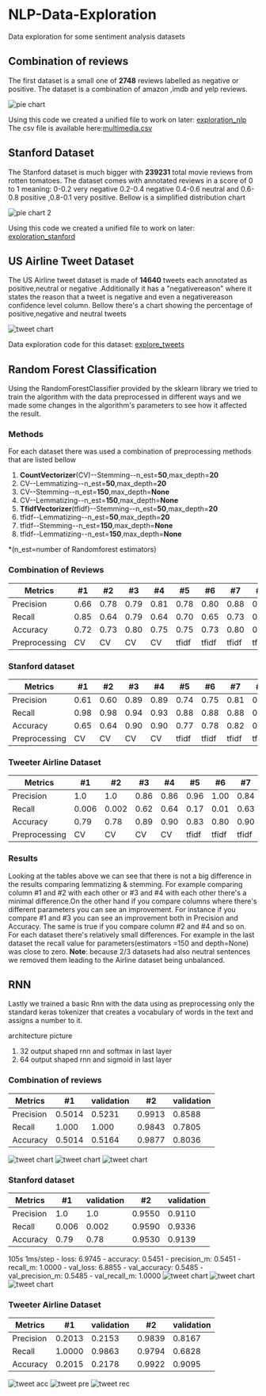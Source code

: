 # NLP-Data-Exploration

Data exploration for some sentiment analysis datasets

## Combination of reviews

The first dataset is a small one of **2748** reviews labelled as negative or positive.
The dataset is a combination of amazon ,imdb and yelp reviews.

![pie chart](/datasets/Combination/combination_pie_chart.png "Label distribution")

Using this code we created a unified file to work on later: [exploration_nlp](https://github.com/fabianhoegger/NLP-Data-Exploration/exploration_nlp.py)
The csv file is available here:[multimedia.csv](https://github.com/fabianhoegger/NLP-Data-Exploration/tree/main/datasets/Combination)

## Stanford Dataset

The Stanford dataset is much bigger with **239231** total movie reviews from rotten tomatoes.
The dataset comes with annotated reviews in a score of 0 to 1 meaning:
0-0.2 very negative  0.2-0.4 negative 0.4-0.6 neutral and 0.6-0.8 positive ,0.8-0.1 very positive.
Bellow is a simplified distribution chart

![pie chart 2](/datasets/stanfordSentimentTreebank/standford_pie_neutral.png "Label distribution")

Using this code we created a unified file to work on later: [exploration_stanford](https://github.com/fabianhoegger/NLP-Data-Exploration/exploration_stanford.py)

## US Airline Tweet Dataset

The US Airline tweet dataset is made of **14640** tweets each annotated as positive,neutral or negative .Additionally it has a "negativereason" where it states the reason that a tweet is negative and even a negativereason confidence level column.
Bellow there's a chart showing the percentage of positive,negative and neutral tweets

![tweet chart ](/datasets/USairline/pie_chart.png "Label distribution")

Data exploration code for this dataset: [explore_tweets](https://github.com/fabianhoegger/NLP-Data-Exploration/explore_tweets.py)


## Random Forest Classification

Using the RandomForestClassifier provided by the sklearn library we tried to train the algorithm with the data preprocessed in different ways and we made some changes in the algorithm's parameters to see how it affected the result.


### Methods

For each dataset there was used a combination of preprocessing methods that are listed bellow

1. __CountVectorizer__(CV)--Stemming--n_est=**50**,max_depth=**20**
2. CV--Lemmatizing--n_est=**50**,max_depth=**20**
3. CV--Stemming--n_est=**150**,max_depth=__None__
4. CV--Lemmatizing--n_est=**150**,max_depth=__None__
5. __TfidfVectorizer__(tfidf)--Stemming--n_est=**50**,max_depth=**20**
6. tfidf--Lemmatizing--n_est=**50**,max_depth=**20**
7. tfidf--Stemming--n_est=**150**,max_depth=__None__
8. tfidf--Lemmatizing--n_est=**150**,max_depth=__None__

*(n_est=number of Randomforest estimators)
### Combination of Reviews


Metrics   | #1   | #2   | #3   | #4   | #5   | #6   | #7   | #8   |
--------- | --   | --   | --   | --   | --   | --   | --   | --   |
Precision | 0.66 | 0.78 | 0.79 | 0.81 | 0.78 | 0.80 | 0.88 | 0.80 |
Recall    | 0.85 | 0.64 | 0.79 | 0.64 | 0.70 | 0.65 | 0.73 | 0.65 |
Accuracy  | 0.72 | 0.73 | 0.80 | 0.75 | 0.75 | 0.73 | 0.80 | 0.73 |
Preprocessing| CV |CV |CV |CV | tfidf| tfidf| tfidf| tfidf|

### Stanford dataset


Metrics   | #1   | #2   | #3   | #4   | #5   | #6   | #7   | #8   |
--------- | --   | --   | --   | --   | --   | --   | --   | --   |
Precision | 0.61 | 0.60 | 0.89 | 0.89 | 0.74 | 0.75 | 0.81 | 0.80 |
Recall    | 0.98 | 0.98 | 0.94 | 0.93 | 0.88 | 0.88 | 0.88 | 0.88 |
Accuracy  | 0.65 | 0.64 | 0.90 | 0.90 | 0.77 | 0.78 | 0.82 | 0.82 |
Preprocessing| CV |CV |CV |CV | tfidf| tfidf| tfidf| tfidf|

### Tweeter Airline Dataset


Metrics   | #1   | #2   | #3   | #4   | #5   | #6   | #7   | #8   |
--------- | --   | --   | --   | --   | --   | --   | --   | --   |
Precision | 1.0  | 1.0  | 0.86 | 0.86 | 0.96 | 1.00 | 0.84 | 0.80 |
Recall    |0.006 |0.002 | 0.62 | 0.64 | 0.17 | 0.01 | 0.63 | 0.61 |
Accuracy  |0.79  |0.78  | 0.89 | 0.90 | 0.83 | 0.80 | 0.90 | 0.89 |
Preprocessing| CV |CV |CV |CV | tfidf| tfidf| tfidf| tfidf|

### Results

Looking at the tables above we can see that there is not a big difference in the results comparing lemmatizing & stemming. For example comparing column #1 and #2 with each other or #3 and #4 with each other there's a minimal difference.On the other hand if you compare columns where there's different parameters you can see an improvement. For instance if you compare #1 and #3 you can see an improvement both in Precision and Accuracy.
The same is true if you compare column #2 and #4  and so on.
For each dataset there's relatively small differences. For example in the last dataset
the recall value for parameters(estimators =150 and depth=None) was close to zero.
__Note__: because 2/3 datasets had also neutral sentences we removed them leading to
the Airline dataset being unbalanced.

## RNN

  Lastly we trained a basic Rnn with the data using as preprocessing only the
  standard keras tokenizer that creates a vocabulary of words in the text and assigns a number
  to it.

  architecture picture
  1.  32 output shaped rnn and softmax in last layer
  2.  64 output shaped rnn and sigmoid in last layer

### Combination of reviews

  Metrics   | #1    | validation | #2   | validation |
  --------- | --    | ---------- | ---- | --------   |
  Precision | 0.5014| 0.5231     |0.9913| 0.8588     |
  Recall    | 1.000 | 1.000      |0.9843| 0.7805     |
  Accuracy  | 0.5014| 0.5164     |0.9877| 0.8036     |

  ![tweet chart ](/datasets/USairline/pie_chart.png "Label distribution")
![tweet chart ](/datasets/USairline/pie_chart.png "Label distribution")
![tweet chart ](/datasets/USairline/pie_chart.png "Label distribution")
### Stanford dataset

  Metrics   | #1   | validation | #2   | validation |
  --------- | --   | ---------- | ---- | --------   |
  Precision | 1.0  | 1.0        | 0.9550 | 0.9110   |
  Recall    |0.006 | 0.002      | 0.9590 | 0.9336   |
  Accuracy  |0.79  | 0.78       | 0.9530 | 0.9139   |
105s 1ms/step - loss: 6.9745 - accuracy: 0.5451 - precision_m: 0.5451 - recall_m: 1.0000 - val_loss: 6.8855 - val_accuracy: 0.5485 - val_precision_m: 0.5485 - val_recall_m: 1.0000
![tweet chart ](/datasets/USairline/pie_chart.png "Label distribution")
![tweet chart ](/datasets/USairline/pie_chart.png "Label distribution")
![tweet chart ](/datasets/USairline/pie_chart.png "Label distribution")
### Tweeter Airline Dataset

  Metrics   | #1   | validation | #2   | validation |
  --------- | --   | ---------- | ---- | --------   |
  Precision |0.2013| 0.2153     |0.9839| 0.8167     |
  Recall    |1.0000|0.9863      |0.9794| 0.6828     |
  Accuracy  |0.2015|0.2178      |0.9922| 0.9095     |
![tweet acc ](/datasets/USairline/rnn_acc_tweets.png "Label distribution")
![tweet pre ](/datasets/USairline/rnn_pre_tweets.png "Label distribution")
![tweet rec ](/datasets/USairline/rnn_rec_tweets.png "Label distribution")
